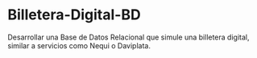 # Billetera-Digital-BD
Desarrollar una Base de Datos Relacional que simule una billetera digital, similar a servicios como Nequi o Daviplata.
